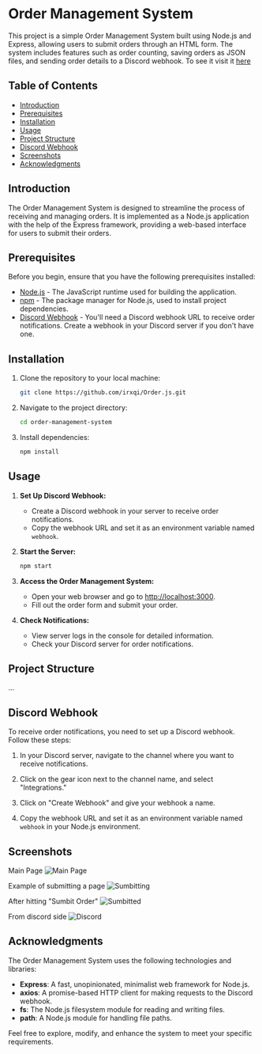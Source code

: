 # Order Management System

This project is a simple Order Management System built using Node.js and Express, allowing users to submit orders through an HTML form. The system includes features such as order counting, saving orders as JSON files, and sending order details to a Discord webhook.
To see it visit it [here](https://irxqi.github.io/order/)
## Table of Contents

- [Introduction](#introduction)
- [Prerequisites](#prerequisites)
- [Installation](#installation)
- [Usage](#usage)
- [Project Structure](#project-structure)
- [Discord Webhook](#discord-webhook)
- [Screenshots](#screenshots)
- [Acknowledgments](#acknowledgments)

## Introduction

The Order Management System is designed to streamline the process of receiving and managing orders. It is implemented as a Node.js application with the help of the Express framework, providing a web-based interface for users to submit their orders.

## Prerequisites

Before you begin, ensure that you have the following prerequisites installed:

- [Node.js](https://nodejs.org/) - The JavaScript runtime used for building the application.
- [npm](https://www.npmjs.com/) - The package manager for Node.js, used to install project dependencies.
- [Discord Webhook](https://support.discord.com/hc/en-us/articles/228383668-Intro-to-Webhooks) - You'll need a Discord webhook URL to receive order notifications. Create a webhook in your Discord server if you don't have one.

## Installation

1. Clone the repository to your local machine:

    ```bash
    git clone https://github.com/irxqi/Order.js.git
    ```

2. Navigate to the project directory:

    ```bash
    cd order-management-system
    ```

3. Install dependencies:

    ```bash
    npm install
    ```

## Usage

1. **Set Up Discord Webhook:**
   - Create a Discord webhook in your server to receive order notifications.
   - Copy the webhook URL and set it as an environment variable named `webhook`.

2. **Start the Server:**

    ```bash
    npm start
    ```

3. **Access the Order Management System:**
   - Open your web browser and go to [http://localhost:3000](http://localhost:3000).
   - Fill out the order form and submit your order.

4. **Check Notifications:**
   - View server logs in the console for detailed information.
   - Check your Discord server for order notifications.

## Project Structure

...

## Discord Webhook

To receive order notifications, you need to set up a Discord webhook. Follow these steps:

1. In your Discord server, navigate to the channel where you want to receive notifications.

2. Click on the gear icon next to the channel name, and select "Integrations."

3. Click on "Create Webhook" and give your webhook a name.

4. Copy the webhook URL and set it as an environment variable named `webhook` in your Node.js environment.

## Screenshots

Main Page
![Main Page](https://imgur.com/fgLWTvo)


Example of submitting a page
![Sumbitting](https://imgur.com/8TbegIB)


After hitting "Sumbit Order"
![Sumbitted](https://imgur.com/VtkICa9)


From discord side
![Discord](https://imgur.com/iFyDymt)


## Acknowledgments

The Order Management System uses the following technologies and libraries:

- **Express**: A fast, unopinionated, minimalist web framework for Node.js.
- **axios**: A promise-based HTTP client for making requests to the Discord webhook.
- **fs**: The Node.js filesystem module for reading and writing files.
- **path**: A Node.js module for handling file paths.

Feel free to explore, modify, and enhance the system to meet your specific requirements.
